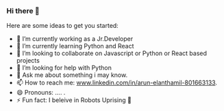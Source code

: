 ### Hi there 👋

<!--
**Et-008/Et-008** is a ✨ _special_ ✨ repository because its `README.md` (this file) appears on your GitHub profile.
-->

Here are some ideas to get you started:

- 🔭 I’m currently working as a Jr.Developer
- 🌱 I’m currently learning Python and React
- 👯 I’m looking to collaborate on Javascript or Python or React based projects
- 🤔 I’m looking for help with Python
- 💬 Ask me about something i may know.
- 📫 How to reach me: www.linkedin.com/in/arun-elanthamil-801663133.
- 😄 Pronouns: .... .
- ⚡ Fun fact: I beleive in Robots Uprising 🤖
